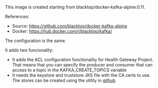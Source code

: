 This image is created starting from blacktop/docker-kafka-alpine:0.11. 

References:
 - Source: https://github.com/blacktop/docker-kafka-alpine
 - Docker: https://hub.docker.com/r/blacktop/kafka/
 
The configuration is the same.

It adds two funcionality:
 
 * It adds the ACL configuration functionality for Health Gateway Project. That means that you can specify
   the producer and consumer that can access to a topic in the KAFKA_CREATE_TOPICS variable
 * It needs the keystore and truststore JKS file with the CA certs to use. The stores can be created
   using the utility in [github](https://github.com/crs4/health-gateway/blob/develop/certs/generate_kafka_server_certificates.sh)
   
